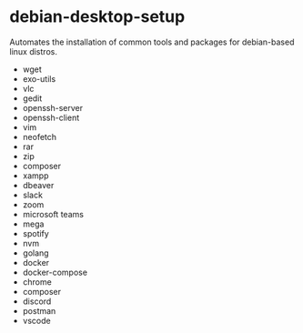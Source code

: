 # debian-desktop-setup
Automates the installation of common tools and packages for debian-based linux distros.

* wget
* exo-utils
* vlc
* gedit
* openssh-server
* openssh-client
* vim
* neofetch
* rar
* zip
* composer
* xampp
* dbeaver
* slack
* zoom
* microsoft teams
* mega
* spotify
* nvm
* golang
* docker
* docker-compose
* chrome
* composer
* discord
* postman
* vscode

